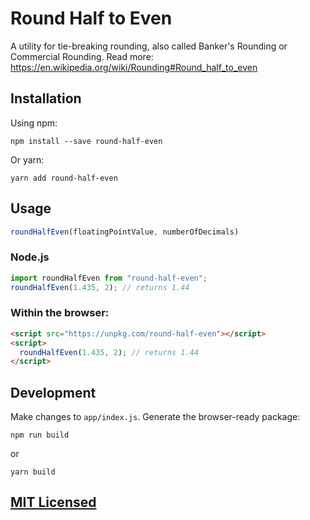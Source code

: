 # Round Half to Even

A utility for tie-breaking rounding, also called Banker's Rounding or Commercial Rounding. Read more: https://en.wikipedia.org/wiki/Rounding#Round_half_to_even

## Installation

Using npm:

```
npm install --save round-half-even
```

Or yarn:

```
yarn add round-half-even
```
## Usage

```js
roundHalfEven(floatingPointValue, numberOfDecimals)
```

### Node.js
```js
import roundHalfEven from "round-half-even";
roundHalfEven(1.435, 2); // returns 1.44
```

### Within the browser:

```html
<script src="https://unpkg.com/round-half-even"></script>
<script>
  roundHalfEven(1.435, 2); // returns 1.44
</script>
```

## Development
Make changes to `app/index.js`. Generate the browser-ready package:

```
npm run build
```
or
```
yarn build
```

## [MIT Licensed](LICENSE)
